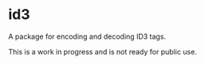 id3
===

A package for encoding and decoding ID3 tags.

This is a work in progress and is not ready for public use.
